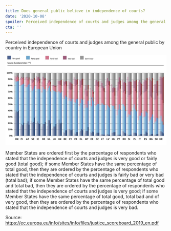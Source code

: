 ```yaml
---
title: Does general public believe in independence of courts?
date: '2020-10-08'
spoiler: Perceived independence of courts and judges among the general public by country
cta: ''
---
```


Perceived independence of courts and judges among the general public by country in European Union

![Perceived independence of courts and judges among the general public](./perceived-independence-courts-judges.jpg)

Member States are ordered first by the percentage of respondents who stated that the independence of courts and judges is very good or fairly good (total good); if some Member States have the same percentage of total good, then they are ordered by the percentage of respondents who stated that the independence of courts and judges is fairly bad or very bad (total bad); if some Member States have the same percentage of total good and total bad, then they are ordered by the percentage of respondents who stated that the independence of courts and judges is very good; if some Member States have the same percentage of total good, total bad and of very good, then they are ordered by the percentage of respondents who stated that the independence of courts and judges is very bad.

Source: <https://ec.europa.eu/info/sites/info/files/justice_scoreboard_2019_en.pdf>
